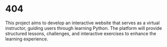 # 404

This project aims to develop an interactive website that serves as a virtual instructor, guiding users through learning Python. The platform will provide structured lessons, challenges, and interactive exercises to enhance the learning experience.
